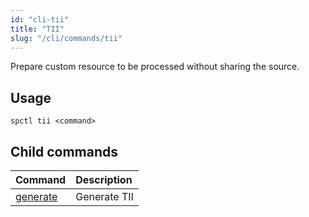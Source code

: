 ```yaml
---
id: "cli-tii"
title: "TII"
slug: "/cli/commands/tii"
---
```


Prepare custom resource to be processed without sharing the source.

## Usage

```
spctl tii <command>
```

## Child commands

|**Command**|**Description**|
| :- | :- |
|[generate](/testnet/cli/commands/tii/generate)|Generate TII|